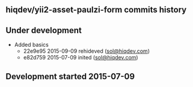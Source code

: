 hiqdev/yii2-asset-paulzi-form commits history
---------------------------------------------

## Under development

- Added basics
    - 22e9e95 2015-09-09 rehideved (sol@hiqdev.com)
    - e82d759 2015-07-09 inited (sol@hiqdev.com)

## Development started 2015-07-09

